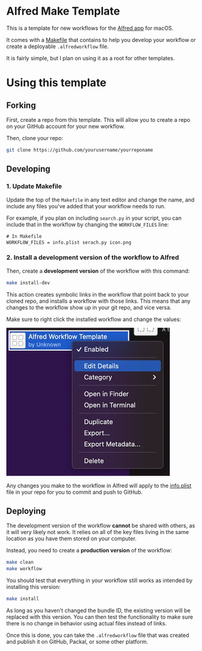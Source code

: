 # Alfred Make Template

This is a template for new workflows for the [Alfred app][] for macOS. 

It comes with a [Makefile]() that contains to help you develop your workflow or create a deployable `.alfredworkflow` file.

It is fairly simple, but I plan on using it as a root for other templates.

[Alfred app]: https://alfredapp.com/

# Using this template

## Forking

First, create a repo from this template. This will allow you to create a repo on your GitHub account for your new workflow.

Then, clone your repo:

```sh
git clone https://github.com/yourusername/yourreponame
```

## Developing

### 1. Update Makefile

Update the top of the `Makefile` in any text editor and change the name, and include any files you've added that your workflow needs to run.

For example, if you plan on including `search.py` in your script, you can include that in the workflow by changing the `WORKFLOW_FILES` line:

```
# In Makefile
WORKFLOW_FILES = info.plist serach.py icon.png
```

### 2. Install a development version of the workflow to Alfred

Then, create a **development version** of the workflow with this command:

```sh
make install-dev
```

This action creates symbolic links in the workflow that point back to your cloned repo, and installs a workflow with those links. This means that any changes to the workflow show up in your git repo, and vice versa.

Make sure to right click the installed workflow and change the values:

![Right click the workflow in the workflow list, and then click Edit Details](readme-images/right-click-edit-details.jpg)

Any changes you make to the workflow in Alfred will apply to the [info.plist]() file in your repo for you to commit and push to GitHub.

## Deploying

The development version of the workflow **cannot** be shared with others, as it will very likely not work. It relies on all of the key files living in the same location as you have them stored on your computer.

Instead, you need to create a **production version** of the workflow:

```sh
make clean
make workflow
```

You should test that everything in your workflow still works as intended by installing this version:

```sh
make install
```

As long as you haven't changed the bundle ID, the existing version will be replaced with this version. You can then test the functionality to make sure there is no change in behavior using actual files instead of links.

Once this is done, you can take the `.alfredworkflow` file that was created and publish it on GitHub, Packal, or some other platform.